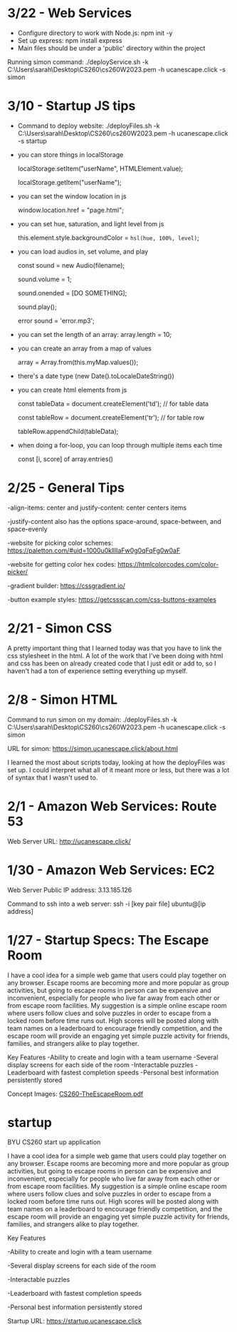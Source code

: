 # 3/22 - Web Services

- Configure directory to work with Node.js: npm init -y
- Set up express: npm install express
- Main files should be under a 'public' directory within the project

Running simon command: ./deployService.sh -k C:\Users\sarah\Desktop\CS260\cs260W2023.pem -h ucanescape.click -s simon

# 3/10 - Startup JS tips

- Command to deploy website: ./deployFiles.sh -k C:\Users\sarah\Desktop\CS260\cs260W2023.pem -h ucanescape.click -s startup

- you can store things in localStorage

    localStorage.setItem("userName", HTMLElement.value);
   
    localStorage.getItem("userName");

- you can set the window location in js

    window.location.href = "page.html";

- you can set hue, saturation, and light level from js

    this.element.style.backgroundColor = `hsl(hue, 100%, level)`;

- you can load audios in, set volume, and play

    const sound = new Audio(filename);
    
    sound.volume = 1;
    
    sound.onended = [DO SOMETHING];
    
    sound.play();
    
    error sound = 'error.mp3';
    
- you can set the length of an array: array.length = 10;

- you can create an array from a map of values 

    array = Array.from(this.myMap.values());

- there's a date type (new Date().toLocaleDateString())

- you can create html elements from js

    const tableData = document.createElement('td'); // for table data
    
    const tableRow = document.createElement('tr'); // for table row
    
    tableRow.appendChild(tableData);

- when doing a for-loop, you can loop through multiple items each time

    const [i, score] of array.entries()


# 2/25 - General Tips

-align-items: center and justify-content: center centers items

-justify-content also has the options space-around, space-between, and space-evenly

-website for picking color schemes: https://paletton.com/#uid=1000u0kllllaFw0g0qFqFg0w0aF

-website for getting color hex codes: https://htmlcolorcodes.com/color-picker/

-gradient builder: https://cssgradient.io/

-button example styles: https://getcssscan.com/css-buttons-examples

# 2/21 - Simon CSS

A pretty important thing that I learned today was that you have to link the css stylesheet in the html. A lot of the work that I've been doing with html and css has been on already created code that I just edit or add to, so I haven't had a ton of experience setting everything up myself.

# 2/8 - Simon HTML

Command to run simon on my domain: ./deployFiles.sh -k C:\Users\sarah\Desktop\CS260\cs260W2023.pem -h ucanescape.click -s simon

URL for simon: https://simon.ucanescape.click/about.html

I learned the most about scripts today, looking at how the deployFiles was set up. I could interpret what all of it meant more or less, but there was a lot of syntax that I wasn't used to.

# 2/1 - Amazon Web Services: Route 53

Web Server URL: http://ucanescape.click/

# 1/30 - Amazon Web Services: EC2

Web Server Public IP address: 3.13.185.126

Command to ssh into a web server: ssh -i [key pair file] ubuntu@[ip address]

# 1/27 - Startup Specs: The Escape Room

I have a cool idea for a simple web game that users could play together on any browser. Escape rooms are becoming more and more popular as group activities, but going to escape rooms in person can be expensive and inconvenient, especially for people who live far away from each other or from escape room facilities. My suggestion is a simple online escape room where users follow clues and solve puzzles in order to escape from a locked room before time runs out. High scores will be posted along with team names on a leaderboard to encourage friendly competition, and the escape room will provide an engaging yet simple puzzle activity for friends, families, and strangers alike to play together. 

Key Features
-Ability to create and login with a team username
-Several display screens for each side of the room
-Interactable puzzles
-Leaderboard with fastest completion speeds 
-Personal best information persistently stored

Concept Images:
[CS260-TheEscapeRoom.pdf](https://github.com/SBuss225/startup/files/10526145/CS260-TheEscapeRoom.pdf)

# startup
BYU CS260 start up application

I have a cool idea for a simple web game that users could play together on any browser. Escape rooms are becoming more and more popular as group activities, but going to escape rooms in person can be expensive and inconvenient, especially for people who live far away from each other or from escape room facilities. My suggestion is a simple online escape room where users follow clues and solve puzzles in order to escape from a locked room before time runs out. High scores will be posted along with team names on a leaderboard to encourage friendly competition, and the escape room will provide an engaging yet simple puzzle activity for friends, families, and strangers alike to play together.

Key Features

-Ability to create and login with a team username

-Several display screens for each side of the room

-Interactable puzzles

-Leaderboard with fastest completion speeds

-Personal best information persistently stored

Startup URL: https://startup.ucanescape.click
